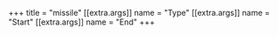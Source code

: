 +++
title = "missile"
[[extra.args]]
name = "Type"
[[extra.args]]
name = "Start"
[[extra.args]]
name = "End"
+++